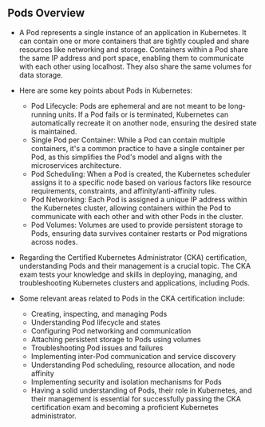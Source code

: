 ## Pods Overview

* A Pod represents a single instance of an application in Kubernetes. It can contain one or more containers that are tightly coupled and share resources like networking and storage. Containers within a Pod share the same IP address and port space, enabling them to communicate with each other using localhost. They also share the same volumes for data storage.

* Here are some key points about Pods in Kubernetes:

    * Pod Lifecycle: Pods are ephemeral and are not meant to be long-running units. If a Pod fails or is terminated, Kubernetes can automatically recreate it on another node, ensuring the desired state is maintained.
    * Single Pod per Container: While a Pod can contain multiple containers, it's a common practice to have a single container per Pod, as this simplifies the Pod's model and aligns with the microservices architecture.
    * Pod Scheduling: When a Pod is created, the Kubernetes scheduler assigns it to a specific node based on various factors like resource requirements, constraints, and affinity/anti-affinity rules.
    * Pod Networking: Each Pod is assigned a unique IP address within the Kubernetes cluster, allowing containers within the Pod to communicate with each other and with other Pods in the cluster.
    * Pod Volumes: Volumes are used to provide persistent storage to Pods, ensuring data survives container restarts or Pod migrations across nodes.

* Regarding the Certified Kubernetes Administrator (CKA) certification, understanding Pods and their management is a crucial topic. The CKA exam tests your knowledge and skills in deploying, managing, and troubleshooting Kubernetes clusters and applications, including Pods.

* Some relevant areas related to Pods in the CKA certification include:

    * Creating, inspecting, and managing Pods
    * Understanding Pod lifecycle and states
    * Configuring Pod networking and communication
    * Attaching persistent storage to Pods using volumes
    * Troubleshooting Pod issues and failures
    * Implementing inter-Pod communication and service discovery
    * Understanding Pod scheduling, resource allocation, and node affinity
    * Implementing security and isolation mechanisms for Pods
    * Having a solid understanding of Pods, their role in Kubernetes, and their management is essential for successfully passing the CKA certification exam and becoming a proficient Kubernetes administrator.